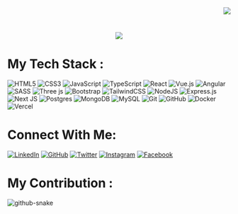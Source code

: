 <img align="right" src="https://visitcount.itsvg.in/api?id=ZetSphere&icon=0&color=0)](https://visitcount.itsvg.in">
<br>

<h1 align="center">
  <img src="https://readme-typing-svg.demolab.com?font=Fira+Code&weight=900&size=28&duration=3000&pause=1000&color=001A6E&background=D9EAFD&center=true&vCenter=true&width=1200&lines=Hi+there!+👋;I'm+Zamzami+Ahmad!;Welcome+to+My+Github!"/>
</h1>  

# <h1> My Tech Stack :</h1>

![HTML5](https://img.shields.io/badge/html5-%23E34F26.svg?style=for-the-badge&logo=html5&logoColor=white) ![CSS3](https://img.shields.io/badge/css3-%231572B6.svg?style=for-the-badge&logo=css3&logoColor=white) ![JavaScript](https://img.shields.io/badge/javascript-%23323330.svg?style=for-the-badge&logo=javascript&logoColor=%23F7DF1E) ![TypeScript](https://img.shields.io/badge/typescript-%23007ACC.svg?style=for-the-badge&logo=typescript&logoColor=white) ![React](https://img.shields.io/badge/react-%2320232a.svg?style=for-the-badge&logo=react&logoColor=%2361DAFB) ![Vue.js](https://img.shields.io/badge/vue.js-%2335495e.svg?style=for-the-badge&logo=vuedotjs&logoColor=%234FC08D) ![Angular](https://img.shields.io/badge/angular-%23DD0031.svg?style=for-the-badge&logo=angular&logoColor=white) ![SASS](https://img.shields.io/badge/SASS-hotpink.svg?style=for-the-badge&logo=SASS&logoColor=white) ![Three js](https://img.shields.io/badge/threejs-black?style=for-the-badge&logo=three.js&logoColor=white) ![Bootstrap](https://img.shields.io/badge/bootstrap-%238511FA.svg?style=for-the-badge&logo=bootstrap&logoColor=white) ![TailwindCSS](https://img.shields.io/badge/tailwindcss-%2338B2AC.svg?style=for-the-badge&logo=tailwind-css&logoColor=white) ![NodeJS](https://img.shields.io/badge/node.js-6DA55F?style=for-the-badge&logo=node.js&logoColor=white) ![Express.js](https://img.shields.io/badge/express.js-%23404d59.svg?style=for-the-badge&logo=express&logoColor=%2361DAFB) ![Next JS](https://img.shields.io/badge/Next-black?style=for-the-badge&logo=next.js&logoColor=white) ![Postgres](https://img.shields.io/badge/postgres-%23316192.svg?style=for-the-badge&logo=postgresql&logoColor=white) ![MongoDB](https://img.shields.io/badge/MongoDB-%234ea94b.svg?style=for-the-badge&logo=mongodb&logoColor=white) ![MySQL](https://img.shields.io/badge/mysql-4479A1.svg?style=for-the-badge&logo=mysql&logoColor=white) ![Git](https://img.shields.io/badge/git-%23F05033.svg?style=for-the-badge&logo=git&logoColor=white) ![GitHub](https://img.shields.io/badge/github-%23121011.svg?style=for-the-badge&logo=github&logoColor=white) ![Docker](https://img.shields.io/badge/docker-%230db7ed.svg?style=for-the-badge&logo=docker&logoColor=white) ![Vercel](https://img.shields.io/badge/vercel-%23000000.svg?style=for-the-badge&logo=vercel&logoColor=white)

# Connect With Me:

[![LinkedIn](https://img.shields.io/badge/LinkedIn-%230077B5.svg?style=for-the-badge&logo=linkedin&logoColor=white)](https://www.linkedin.com/in/your-profile) [![GitHub](https://img.shields.io/badge/GitHub-%23121011.svg?style=for-the-badge&logo=github&logoColor=white)](https://github.com/ZetSphere) [![Twitter](https://img.shields.io/badge/Twitter-%231DA1F2.svg?style=for-the-badge&logo=twitter&logoColor=white)](https://twitter.com/your-profile) [![Instagram](https://img.shields.io/badge/Instagram-%23E4405F.svg?style=for-the-badge&logo=instagram&logoColor=white)](https://www.instagram.com/miiz4mmi) [![Facebook](https://img.shields.io/badge/Facebook-%231877F2.svg?style=for-the-badge&logo=facebook&logoColor=white)](https://www.facebook.com/your-profile)

# <h1> My Contribution :</h1>

<picture>
  <source media="(prefers-color-scheme: dark)" srcset="https://raw.githubusercontent.com/ZetSphere/ZetSphere/output/github-snake-dark.svg?color=%23FF5733" />
  <source media="(prefers-color-scheme: light)" srcset="https://raw.githubusercontent.com/ZetSphere/ZetSphere/output/github-snake.svg?color=%23FF5733" />
  <img alt="github-snake" src="https://raw.githubusercontent.com/ZetSphere/ZetSphere/output/github-snake.svg?color=%23FF5733" />
</picture>
